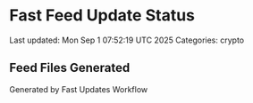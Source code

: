 # Fast Feed Update Status
Last updated: Mon Sep  1 07:52:19 UTC 2025
Categories: crypto

## Feed Files Generated

Generated by Fast Updates Workflow
